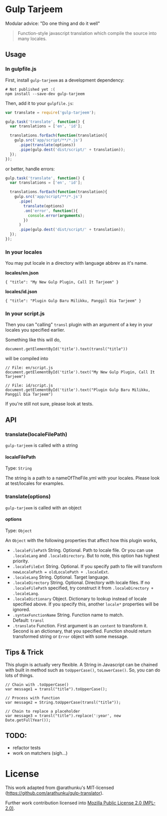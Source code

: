# Gulp Tarjeem
Modular advice: "Do one thing and do it well"
> Function-style javascript translation which compile the source into many locales.


## Usage
### In gulpfile.js
First, install `gulp-tarjeem` as a development dependency:

```shell
# Not published yet :(
npm install --save-dev gulp-tarjeem
```

Then, add it to your `gulpfile.js`:

```javascript
var translate = require('gulp-tarjeem');

gulp.task('translate', function() {
  var translations = ['en', 'id'];

  translations.forEach(function(translation){
    gulp.src('app/script/**/*.js')
      .pipe(translate(options))
      .pipe(gulp.dest('dist/script/' + translation));
  });
});
```

or better, handle errors:
```javascript
gulp.task('translate', function() {
  var translations = ['en', 'id'];

  translations.forEach(function(translation){
    gulp.src('app/script/**/*.js')
      .pipe(
        translate(options)
        .on('error', function(){
          console.error(arguments);
        })
      )
      .pipe(gulp.dest('dist/script/' + translation));
  });
});
```

### In your locales
You may put locale in a directory with language abbrev as it's name.

**locales/en.json**
```
{ "title": "My New Gulp Plugin, Call It Tarjeem" }
```

**locales/id.json**
```
{ "title": "Plugin Gulp Baru Milikku, Panggil Dia Tarjeem" }
```


### In your script.js
Then you can "calling" `transl` plugin with an argument of a key in your locales
you specified earlier.

Something like this will do,
```
document.getElementById('title').text(transl("title"))
```

will be compiled into
```
// File: en/script.js
document.getElementById('title').text("My New Gulp Plugin, Call It Tarjeem")
```
```
// File: id/script.js
document.getElementById('title').text("Plugin Gulp Baru Milikku, Panggil Dia Tarjeem")
```

If you're still not sure, please look at tests.


## API
### translate(localeFilePath)
`gulp-tarjeem` is called with a string

#### localeFilePath
Type: `String`

The string is a path to a nameOfTheFile.yml with your locales. Please look at test/locales for examples.

### translate(options)
`gulp-tarjeem` is called with an object

#### options
Type: `Object`

An `Object` with the following properties that affect how this plugin works,
* `.localeFilePath` String. Optional. Path to locale file.
  Or you can use `.localeLang` and `.localeDirectory`.
  But to note, this option has highest priority.
* `.localeFileExt` String. Optional. If you specify path to file will transform
  `newLocalePath = oldLocalePath + .localeExt`.
* `.localeLang` String. Optional. Target language.
* `.localeDirectory` String. Optional. Directory with locale files.
  If no `.localeFilePath` specified, try construct it from `.localeDirectory + .localeLang`.
* `.localeDictionary` Object. Dictionary to lookup instead of locale specified above.
  If you specify this, another `locale*` properties will be ignored.
* `.syntaxFunctionName` String. Function name to match.<br/>
  Default: `transl`
* `.translate` Function.
  First argument is an `content` to transform it.
  Second is an dictionary, that you specified.
  Function should return transformed string or `Error` object with some message.


## Tips & Trick
This plugin is actually very flexible. A String in Javascript can be chained with
built in method such as `toUpperCase()`, `toLowerCase()`. So, you can do lots of things.

```
// Chain with .toUpperCase()
var message1 = transl("title").toUpperCase();

// Process with function
var message2 = String.toUpperCase(transl("title"));

// Chain to replace a placeholder
var message3 = transl("title").replace(':year', new Date.getFullYear());
```

## TODO:
- refactor tests
- work on matchers (sigh...)


# License
This work adapted from @arathunku's MIT-licensed (https://github.com/arathunku/gulp-translator).

Further work contribution licensed into [Mozilla Public License 2.0 (MPL-2.0)](https://www.mozilla.org/en-US/MPL/).
